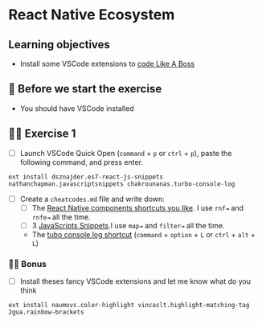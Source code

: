 # React Native Ecosystem

## Learning objectives

- Install some VSCode extensions to [code Like A Boss](https://www.youtube.com/watch?v=NisCkxU544c)

## 🥑 Before we start the exercise

- You should have VSCode installed

## 🤸‍♀️ Exercise 1

- [ ] Launch VSCode Quick Open (`command` + `p` or `ctrl` + `p`), paste the following command, and press enter.

```console
ext install dsznajder.es7-react-js-snippets nathanchapman.javascriptsnippets chakrounanas.turbo-console-log
```

- [ ] Create a `cheatcodes.md` file and write down:
  - [ ] The [React Native components shortcuts you like](https://github.com/dsznajder/vscode-es7-javascript-react-snippets#react-native-components). I use `rnf⇥` and `rnfe⇥` all the time.
  - [ ] 3 [JavaScripts Snippets](https://github.com/nathanchapman/vscode-javascript-snippets).I use `map⇥` and `filter⇥` all the time.
  - The [tubo console log shortcut](https://github.com/Chakroun-Anas/turbo-console-log) (`command` + `option` + `L` or `ctrl` + `alt` + `L`)

### 🏋️‍♀️ Bonus

- [ ] Install theses fancy VSCode extensions and let me know what do you think

```console
ext install naumovs.color-highlight vincaslt.highlight-matching-tag 2gua.rainbow-brackets
```
